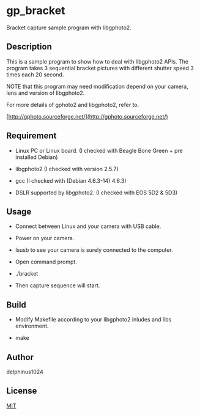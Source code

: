 # gp_bracket

Bracket capture sample program with libgphoto2.

## Description

This is a sample program to show how to deal with libgphoto2 APIs.
The program takes 3 sequential bracket pictures with different shutter speed 3 times each 20 second.

NOTE that this program may need modification depend on your camera, lens and version of libgphoto2.

For more details of gphoto2 and libgphoto2, refer to.

[http://gphoto.sourceforge.net/](http://gphoto.sourceforge.net/)

## Requirement

- Linux PC or Linux board. (I checked with Beagle Bone Green + pre installed Debian)

- libgphoto2 (I checked with version 2.5.7)

- gcc (I checked with (Debian 4.6.3-14) 4.6.3)

- DSLR supported by libgphoto2. (I checked with EOS 5D2 & 5D3)

## Usage

- Connect between Linux and your camera with USB cable.
- Power on your camera.
- lsusb to see your camera is surely connected to the computer.
- Open command prompt.

- ./bracket

- Then capture sequence will start.

## Build

- Modify Makefile according to your libgphoto2 inludes and libs environment.

- make

## Author

delphinus1024

## License

[MIT](https://raw.githubusercontent.com/delphinus1024/opencv30hdr/master/LICENSE.txt)
